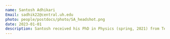 ```yaml
---
name: Santosh Adhikari
Email: sadhik22@central.uh.edu
photo: people/postdocs/photo/SA_headshot.png
date: 2023-01-01
description: Santosh received his PhD in Physics (spring, 2021) from Temple University. His is interested in machine learning-assisted understanding and discovery of novel materials
---
```

